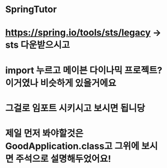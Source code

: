 # SpringTutor
# https://spring.io/tools/sts/legacy -> sts 다운받으시고
# import 누르고 메이븐 다이나믹 프로젝트? 이거였나 비슷하게 있을거에요
# 그걸로 임포트 시키시고 보시면 됩니당
# 제일 먼저 봐야할것은 GoodApplication.class고 그위에 보시면 주석으로 설명해두었어요! 
